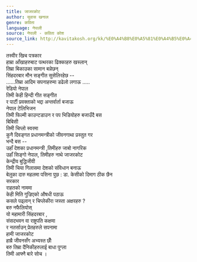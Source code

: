 ```yaml
---
title: जाजरकोट
author: सुवास खनाल
genre: कविता
language: नेपाली
source: नेपाली - कविता कोश
source_link: http://kavitakosh.org/kk/%E0%A4%B8%E0%A5%81%E0%A4%B5%E0%A4%BE%E0%A4%B8_%E0%A4%96%E0%A4%A8%E0%A4%BE%E0%A4%B2
---
```


तस्वीर खिच पत्रकार  
हाम्रा आँखाहरुबाट पत्थरका ढिक्काहरु खस्लान्  
तिम्रा बिकाउका सामान बन्नेछन्  
सिंहदरबार मौन सङ्गीत सुसेलिरहेछ --  
......तिम्रा आदिम सपनाहरुमा डढेलो लगाऊ .....  
रेडियो नेपाल  
तिमी केही हिन्दी गीत सङ्गीत  
र पार्टी प्रवक्ताको भद्दा अन्तर्वार्ता बजाऊ  
नेपाल टेलिभिजन  
तिमी फिल्मी काउन्टडाउन र पप भिडियोहरु बजाउँदै बस  
बिबिसी  
तिमी चिप्लो स्वरमा  
कुनै दिवङ्गत प्रधानमन्त्रीको जीवनगाथा प्रस्तुत गर  
भन्दै बस --  
उहाँ देशका प्रधानमन्त्री ,तिमीहरु जाबो नागरिक  
उहाँ सिङ्गो नेपाल, तिमीहरु नाथे जाजरकोट  
केन्द्रीय बुद्धिजीवी  
तिमी चिया गिलासमा देशको संविधान बनाऊ  
बेलुका दारु महलमा पसिना पुछ : डा. केसीको दिमाग ठीक छैन  
सरकार  
राहतको नाममा  
केही मिति गुज्रिएको औषधी पठाऊ  
कसले पढ्लान् र चिप्लेकीरा जस्ता अक्षरहरु ?  
बरु नफैलियोस्  
यो महामारी सिंहदरबार ,  
संसदभवन वा राष्ट्रपति कक्षमा  
र नतर्साउन् प्रेतहरुले सपनामा  
हामी जाजरकोट  
हाम्रै जीवनसँग अभ्यस्त छौँ  
बरु तिम्रा दैनिकीहरुलाई बाधा पुग्ला  
तिमी आफ्नै बारे सोच ।

